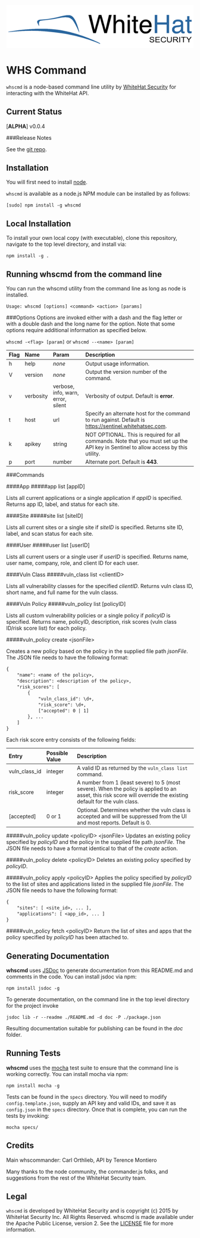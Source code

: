 
![WhiteHat](images/WhiteHatLogoColor.png)

WHS Command
============


`whscmd` is a node-based command line utility by [WhiteHat Security](http://www.whitehatsec.com) for interacting with the WhiteHat API.

Current Status
--------------

[**ALPHA**] v0.0.4

###Release Notes

See the [git repo](https://git.dev.whs/carlorthlieb/whscmd/commits/master]).

Installation
-------------

You will first need to install [node](https://nodejs.org/).

`whscmd` is available as a node.js NPM module can be installed by as follows:

	[sudo] npm install -g whscmd

Local Installation
------------------

To install your own local copy (with executable), clone this repository, navigate to the top level directory, and install via:

	npm install -g .	

Running whscmd from the command line
-------------------------------

You can run the whscmd utility from the command line as long as node is installed.

	Usage: whscmd [options] <command> <action> [params]

###Options
Options are invoked either with a dash and the flag letter or with a double dash and the long name for the option. Note that some options require additional information as specified below.

`whscmd -<flag> [param]` or `whscmd --<name> [param]`

| Flag | Name | Param | Description | 
| :---- | :---- | :----- | :----------- |
| h | help | _none_ | Output usage information. |
| V | version | _none_ | Output the version number of the command. 
| v | verbosity | verbose, info, warn, error, silent |  Verbosity of output. Default is **error**. |
| t | host | url | Specify an alternate host for the command to run against. Default is <https://sentinel.whitehatsec.com>. |
| k | apikey | string | NOT OPTIONAL. This is required for all commands. Note that you must set up the API key in Sentinel to allow access by this utility. |
| p | port | number | Alternate port. Default is **443**. |

###Commands

####App
#####app list [appID]
	
Lists all current applications or a single application if _appID_ is specified. Returns app ID, label, and status for each site.

####Site
#####site list [siteID]
	
Lists all current sites or a single site if _siteID_ is specified. Returns site ID, label, and scan status for each site.

####User
#####user list [userID]

Lists all current users or a single user if _userID_ is specified. Returns name, user name, company, role, and client ID for each user.

####Vuln Class
#####vuln\_class list \<clientID\>

Lists all vulnerability classes for the specified _clientID_. Returns vuln class ID, short name, and full name for the vuln classs.
	
####Vuln Policy
#####vuln\_policy list [policyID]
	
Lists all custom vulnerability policies or a single policy if _policyID_ is specified. Returns name, policyID, description, risk scores (vuln class ID/risk score list) for each policy.

#####vuln\_policy create \<jsonFile\>

Creates a new policy based on the  policy in the supplied file path _jsonFile_. The JSON file needs to have the following format:
	
	{
		"name": <name of the policy>,
		"description": <description of the policy>,
		"risk_scores": [
			{
				"vuln_class_id": \d+,
				"risk_score": \d+,
				["accepted": 0 | 1]
			}, ...
	 	]
	}    

Each risk score entry consists of the following fields:

| Entry | Possible Value | Description |
| :----- | :-------------- | :----------- |
| vuln\_class\_id | integer | A valid ID as returned by the `vuln_class list` command. |
| risk_score | integer | A number from 1 (least severe) to 5 (most severe). When the policy is applied to an asset, this risk score will override the existing default for the vuln class. |
| [accepted] | 0 or 1 | Optional. Determines whether the vuln class is accepted and will be suppressed from the UI and most reports. Default is 0. |

#####vuln\_policy update \<policyID\> \<jsonFile\>
Updates an existing policy specified by _policyID_ and the policy in the supplied file path _jsonFile_. The JSON file needs to have a format identical to that of the _create_ action.

#####vuln\_policy delete \<policyID\>
Deletes an existing policy specified by _policyID_.

#####vuln\_policy apply \<policyID\> <jsonFile>
Applies the policy specified by _policyID_ to the list of sites and applications listed in the supplied file _jsonFile_. The JSON file needs to have the following format:
	
	{
		"sites": [ <site_id>, ... ],
		"applications": [ <app_id>, ... ]
	}    


#####vuln_policy fetch \<policyID\>
Return the list of sites and apps that the policy specified by _policyID_ has been attached to.

Generating Documentation
------------------------

**whscmd** uses [JSDoc](http://usejsdoc.org) to generate documentation from this README.md and comments in the code. You can install jsdoc via npm:

	npm install jsdoc -g

To generate documentation, on the command line in the top level directory for the project invoke

	jsdoc lib -r --readme ./README.md -d doc -P ./package.json
	
Resulting documentation suitable for publishing can be found in the _doc_ folder.

Running Tests
-------------
**whscmd** uses the [mocha](http://mochajs.org/) test suite to ensure that the command line is working correctly. You can install mocha via npm:

	npm install mocha -g

Tests can be found in the `specs` directory. You will need to modify `config.template.json`, supply an API key and valid IDs, and save it as `config.json` in the `specs` directory. Once that is complete, you can run the tests by invoking:

	mocha specs/

Credits
-------

Main whscommander: Carl Orthlieb, API by Terence Montiero

Many thanks to the node community, the commander.js folks, and suggestions from the rest of the WhiteHat Security team.

Legal
------

`whscmd` is developed by WhiteHat Security and is copyright (c) 2015 by WhiteHat Security Inc. All Rights Reserved.
whscmd is made available under the Apache Public License, version 2.  See the [LICENSE](http://www.apache.org/licenses/LICENSE-2.0) file for more information.

